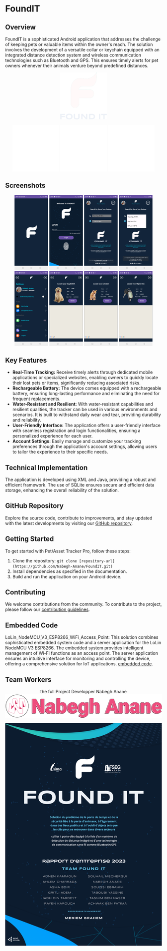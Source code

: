 ﻿# FoundIT

## Overview

FoundIT is a sophisticated Android application that addresses the challenge of keeping pets or valuable items within the owner's reach. The solution involves the development of a versatile collar or keychain equipped with an integrated distance detection system and wireless communication technologies such as Bluetooth and GPS. This ensures timely alerts for pet owners whenever their animals venture beyond predefined distances.


<p align="center">
   <a href="https://nabeghanane.me/#projects"><img src="https://github.com/Nabegh-Anane/FoundIT/blob/main/app/ScreenShots/fit.png?raw=true" alt="Logo" width="150" height="150"></a>
</p>

<p align="center">
  <a href="https://isima.rnu.tn/fra/home"><img src="https://github.com/Nabegh-Anane/FoundIT/blob/main/app/ScreenShots/isima.png?raw=true" alt="Logo" width="150" height="150"></a>
  <a href="https://fsegma.rnu.tn/"><img src="https://github.com/Nabegh-Anane/FoundIT/blob/main/app/ScreenShots/fseg.png?raw=true" alt="Logo" width="150" height="150"></a>
  <a href="https://www.injazalarab.org/"><img src="https://github.com/Nabegh-Anane/FoundIT/blob/main/app/ScreenShots/injaz.png?raw=true" alt="Logo" width="150" height="150"></a>
</p>

## Screenshots

<p align="center">
   <img src="https://github.com/Nabegh-Anane/FoundIT/blob/main/app/ScreenShots/Screenshot_20230526-200126.jpg?raw=true" alt="App Screenshot" width="108" height="240.8">
   <img src="https://github.com/Nabegh-Anane/FoundIT/blob/main/app/ScreenShots/Screenshot_20230526-200132.jpg?raw=true" alt="App Screenshot" width="108" height="240.8">
   <img src="https://github.com/Nabegh-Anane/FoundIT/blob/main/app/ScreenShots/Screenshot_20230526-200134.jpg?raw=true" alt="App Screenshot" width="108" height="240.8">
   <img src="https://github.com/Nabegh-Anane/FoundIT/blob/main/app/ScreenShots/Screenshot_20230526-200138.jpg?raw=true" alt="App Screenshot" width="108" height="240.8">
   <img src="https://github.com/Nabegh-Anane/FoundIT/blob/main/app/ScreenShots/Screenshot_20230526-200145.jpg?raw=true" alt="App Screenshot" width="108" height="240.8">
   <img src="https://github.com/Nabegh-Anane/FoundIT/blob/main/app/ScreenShots/Screenshot_20230526-200153.jpg?raw=true" alt="App Screenshot" width="108" height="240.8">
   <img src="https://github.com/Nabegh-Anane/FoundIT/blob/main/app/ScreenShots/Screenshot_20230526-200159.jpg?raw=true" alt="App Screenshot" width="108" height="240.8">
   <img src="https://github.com/Nabegh-Anane/FoundIT/blob/main/app/ScreenShots/Screenshot_20230526-200204.jpg?raw=true" alt="App Screenshot" width="108" height="240.8">
</p>

## Key Features

- **Real-Time Tracking:** Receive timely alerts through dedicated mobile applications or specialized websites, enabling owners to quickly locate their lost pets or items, significantly reducing associated risks.
- **Rechargeable Battery:** The device comes equipped with a rechargeable battery, ensuring long-lasting performance and eliminating the need for frequent replacements.
- **Water-Resistant and Resilient:** With water-resistant capabilities and resilient qualities, the tracker can be used in various environments and scenarios. It is built to withstand daily wear and tear, providing durability and reliability.
- **User-Friendly Interface:** The application offers a user-friendly interface with seamless registration and login functionalities, ensuring a personalized experience for each user.
- **Account Settings:** Easily manage and customize your tracking preferences through the application's account settings, allowing users to tailor the experience to their specific needs.

## Technical Implementation

The application is developed using XML and Java, providing a robust and efficient framework. The use of SQLite ensures secure and efficient data storage, enhancing the overall reliability of the solution.

## GitHub Repository

Explore the source code, contribute to improvements, and stay updated with the latest developments by visiting our [GitHub repository](https://github.com/Nabegh-Anane/FoundIT).

## Getting Started

To get started with Pet/Asset Tracker Pro, follow these steps:

1. Clone the repository: `git clone [repository-url](https://github.com/Nabegh-Anane/FoundIT.git)`
2. Install dependencies as specified in the documentation.
3. Build and run the application on your Android device.

## Contributing

We welcome contributions from the community. To contribute to the project, please follow our [contribution guidelines](https://github.com/Nabegh-Anane/FoundIT.git).

## Embedded Code

LoLin_NodeMCU_V3_ESP8266_WiFi_Access_Point: This solution combines sophisticated embedded system code and a server application for the LoLin NodeMCU V3 ESP8266. The embedded system provides intelligent management of Wi-Fi functions as an access point. The server application ensures an intuitive interface for monitoring and controlling the device, offering a comprehensive solution for IoT applications. [embedded code](link-to-license-file).

## Team Workers

<p align="center">
   the full Project Developper Nabegh Anane
   <a href="https://nabeghanane.me/">
  <img src="https://github.com/Nabegh-Anane/FoundIT/blob/main/app/ScreenShots/NEvolution_white.png?raw=true" alt="Nabegh_Anane">
  </a>
</p>

<p align="center">
  <img src="https://github.com/Nabegh-Anane/FoundIT/blob/main/app/ScreenShots/page_de_Garde_copie.png?raw=true" alt="Team">
</p>
